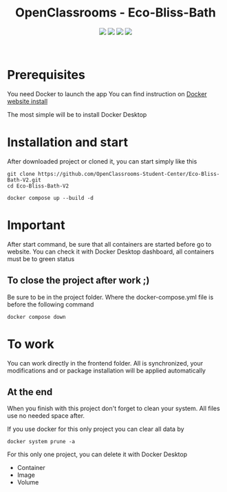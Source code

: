 <div align="center">

# OpenClassrooms - Eco-Bliss-Bath
</div>

<p align="center">
    <img src="https://img.shields.io/badge/Mysql-v8.0-blue">
    <img src="https://img.shields.io/badge/Symfony-v6.2-blue">
    <img src="https://img.shields.io/badge/Angular-v15.2.0-blue">
    <img src="https://img.shields.io/badge/docker--build-passing-brightgreen">
  <br><br><br>
</p>

# Prerequisites
You need Docker to launch the app
You can find instruction on [Docker website install](https://docs.docker.com/engine/install/)

The most simple will be to install Docker Desktop

# Installation and start
After downloaded project or cloned it, you can start simply like this
``` 
git clone https://github.com/OpenClassrooms-Student-Center/Eco-Bliss-Bath-V2.git
cd Eco-Bliss-Bath-V2

docker compose up --build -d

```

# Important
After start command, be sure that all containers are started before go to website.
You can check it with Docker Desktop dashboard, all containers must be to green status

## To close the project after work ;)
Be sure to be in the project folder. Where the docker-compose.yml file is before the following command

```
docker compose down
```

# To work
You can work directly in the frontend folder.
All is synchronized, your modifications and or package installation will be applied automatically

## At the end
When you finish with this project don't forget to clean your system.
All files use no needed space after.

If you use docker for this only project you can clear all data by

```
docker system prune -a
```

For this only one project, you can delete it with Docker Desktop
- Container
- Image
- Volume
